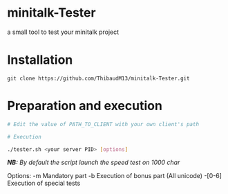 # minitalk-Tester
a small tool to test your minitalk project

# Installation

```
git clone https://github.com/ThibaudM13/minitalk-Tester.git
```

# Preparation and execution

```sh
# Edit the value of PATH_TO_CLIENT with your own client's path

# Execution

./tester.sh <your server PID> [options]
```
***NB:** By default the script launch the speed test on 1000 char*

Options:
  -m      Mandatory part
  -b      Execution of bonus part (All unicode)
  -[0-6]  Execution of special tests
